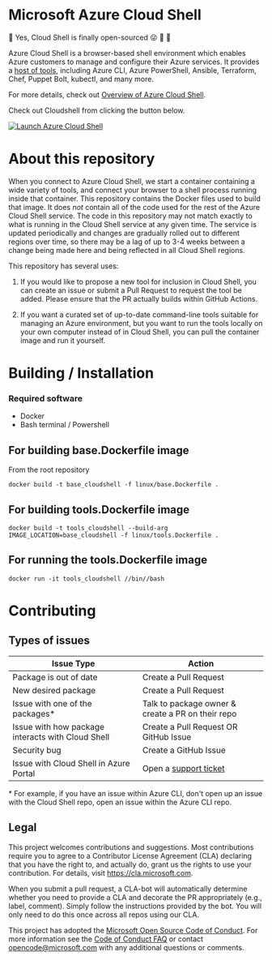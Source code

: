 
# Microsoft Azure Cloud Shell

:confetti_ball: Yes, Cloud Shell is finally open-sourced :stuck_out_tongue_winking_eye: :tada: :confetti_ball:

Azure Cloud Shell is a browser-based shell environment which enables Azure customers to manage and configure their Azure services. It provides a [host of tools](https://docs.microsoft.com/en-us/azure/cloud-shell/features), including Azure CLI, Azure PowerShell, Ansible, Terraform, Chef, Puppet Bolt, kubectl, and many more.

For more details, check out [Overview of Azure Cloud Shell](https://docs.microsoft.com/en-us/azure/cloud-shell/overview#:~:text=Features%201%20Browser-based%20shell%20experience.%20...%202%20Choice,7%20Connect%20your%20Microsoft%20Azure%20Files%20storage.%20).

Check out Cloudshell from clicking the button below.

[![](https://shell.azure.com/images/launchcloudshell.png "Launch Azure Cloud Shell")](https://shell.azure.com)

# About this repository

When you connect to Azure Cloud Shell, we start a container containing a wide variety of tools, and connect your browser to a shell process running inside that container. This repository contains the Docker files used to build that image. It does _not_ contain all of the code used for the rest of the Azure Cloud Shell service. The code in this repository may not match exactly to what is running in the Cloud Shell service at any given time. The service is updated periodically and changes are gradually rolled out to different regions over time, so there may be a lag of up to 3-4 weeks between a change being made here and being reflected in all Cloud Shell regions.

This repository has several uses:

1. If you would like to propose a new tool for inclusion in Cloud Shell, you can create an issue or submit a Pull Request to request the tool be added. Please ensure that the PR actually builds within GitHub Actions.

2. If you want a curated set of up-to-date command-line tools suitable for managing an Azure environment, but you want to run the tools locally on your own computer instead of in Cloud Shell, you can pull the container image and run it yourself.


# Building / Installation

### Required software

* Docker
* Bash terminal / Powershell


## For building base.Dockerfile image 
From the root repository
```
docker build -t base_cloudshell -f linux/base.Dockerfile .
```
## For building tools.Dockerfile image 
```
docker build -t tools_cloudshell --build-arg IMAGE_LOCATION=base_cloudshell -f linux/tools.Dockerfile . 
```

## For running the tools.Dockerfile image 
```
docker run -it tools_cloudshell //bin//bash
```

# Contributing

## Types of issues

| Issue Type        | Action           |
| ---|---|
| Package is out of date      | Create a Pull Request |
| New desired package     | Create a Pull Request |
| Issue with one of the packages*     | Talk to package owner & create a PR on their repo |
| Issue with how package interacts with Cloud Shell     | Create a Pull Request OR GitHub Issue |
| Security bug | Create a GitHub Issue |
| Issue with Cloud Shell in Azure Portal | Open a [support ticket](https://docs.microsoft.com/en-us/azure/active-directory/fundamentals/active-directory-troubleshooting-support-howto#:~:text=How%20to%20open%20a%20support%20ticket%20for%20Azure,Troubleshooting%20%2B%20Support%20and%20select%20New%20support%20request.) |

\* For example, if you have an issue within Azure CLI, don't open up an issue with the Cloud Shell repo, open an issue within the Azure CLI repo. 

## Legal

This project welcomes contributions and suggestions.  Most contributions require you to agree to a
Contributor License Agreement (CLA) declaring that you have the right to, and actually do, grant us
the rights to use your contribution. For details, visit https://cla.microsoft.com.

When you submit a pull request, a CLA-bot will automatically determine whether you need to provide
a CLA and decorate the PR appropriately (e.g., label, comment). Simply follow the instructions
provided by the bot. You will only need to do this once across all repos using our CLA.

This project has adopted the [Microsoft Open Source Code of Conduct](https://opensource.microsoft.com/codeofconduct/).
For more information see the [Code of Conduct FAQ](https://opensource.microsoft.com/codeofconduct/faq/) or
contact [opencode@microsoft.com](mailto:opencode@microsoft.com) with any additional questions or comments.
